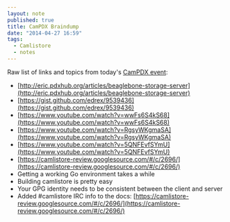 ```yaml
---
layout: note
published: true
title: CamPDX Braindump
date: "2014-04-27 16:59"
tags: 
  - Camlistore
  - notes
---
```


Raw list of links and topics from today's [CamPDX event](http://calagator.org/events/1250466065):

- [http://eric.pdxhub.org/articles/beaglebone-storage-server](http://eric.pdxhub.org/articles/beaglebone-storage-server)
- [https://gist.github.com/edrex/9539436](https://gist.github.com/edrex/9539436)
- [https://www.youtube.com/watch?v=wwFs6S4kS68](https://www.youtube.com/watch?v=wwFs6S4kS68)
- [https://www.youtube.com/watch?v=RgsyWKgmaSA](https://www.youtube.com/watch?v=RgsyWKgmaSA)
- [https://www.youtube.com/watch?v=5QNFEvfSYmU](https://www.youtube.com/watch?v=5QNFEvfSYmU)
- [https://camlistore-review.googlesource.com/#/c/2696/](https://camlistore-review.googlesource.com/#/c/2696/)
- Getting a working Go environment takes a while
- Building camlistore is pretty easy
- Your GPG identity needs to be consistent between the client and server
- Added #camlistore IRC info to the docs: [https://camlistore-review.googlesource.com/#/c/2696/](https://camlistore-review.googlesource.com/#/c/2696/)